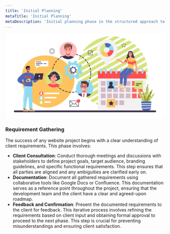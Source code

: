 ```yaml
---
title: 'Initial Planning'
metaTitle: 'Initial Planning'
metaDescription: 'Initial planning phase in the structured approach to modern website development.'
---
```


![Website](../images/img1.jpg)

### Requirement Gathering

The success of any website project begins with a clear understanding of client requirements. This phase involves:

- **Client Consultation**: Conduct thorough meetings and discussions with stakeholders to define project goals, target audience, branding guidelines, and specific functional requirements. This step ensures that all parties are aligned and any ambiguities are clarified early on.
- **Documentation**: Document all gathered requirements using collaborative tools like Google Docs or Confluence. This documentation serves as a reference point throughout the project, ensuring that the development team and the client have a clear and agreed-upon roadmap.
- **Feedback and Confirmation**: Present the documented requirements to the client for feedback. This iterative process involves refining the requirements based on client input and obtaining formal approval to proceed to the next phase. This step is crucial for preventing misunderstandings and ensuring client satisfaction.
